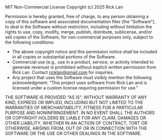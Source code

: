 MIT Non-Commercial License
Copyright (c) 2025 Rick Lan

Permission is hereby granted, free of charge, to any person obtaining a copy of this software and associated documentation files (the "Software"), to deal in the Software without restriction, including without limitation the rights to use, copy, modify, merge, publish, distribute, sublicense, and/or sell copies of the Software, for non-commercial purposes only, subject to the following conditions:

- The above copyright notice and this permission notice shall be included in all copies or substantial portions of the Software.
- Commercial use (e.g., use in a product, service, or activity intended to generate revenue) is prohibited without explicit written permission from Rick Lan. Contact ricklan@gmail.com for inquiries.
- Any project that uses the Software must visibly mention the following acknowledgment: "This project uses software from Rick Lan and is licensed under a custom license requiring permission for use."

THE SOFTWARE IS PROVIDED "AS IS", WITHOUT WARRANTY OF ANY KIND, EXPRESS OR IMPLIED, INCLUDING BUT NOT LIMITED TO THE WARRANTIES OF MERCHANTABILITY, FITNESS FOR A PARTICULAR PURPOSE AND NONINFRINGEMENT. IN NO EVENT SHALL THE AUTHORS OR COPYRIGHT HOLDERS BE LIABLE FOR ANY CLAIM, DAMAGES OR OTHER LIABILITY, WHETHER IN AN ACTION OF CONTRACT, TORT OR OTHERWISE, ARISING FROM, OUT OF OR IN CONNECTION WITH THE SOFTWARE OR THE USE OR OTHER DEALINGS IN THE SOFTWARE.